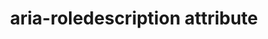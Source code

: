 ---
{
  "title": "aria-roledescription attribute",
  "description": "Defines a human-readable, author-localized description for the role of an element.",
  "category": "aria",
  "keywords": "aria-roledescription attribute",
  "last_test_date": "2018-11-12",
  "test_results_url": "https://a11ysupport.io/tech/aria/aria-roledescription_attribute",
  "test_url": "https://a11ysupport.io/tech/aria/aria-roledescription_attribute",
  "notes_by_num": {
    "1": "Didn't convey the value of the roledescription attribute as the role"
  },
  "stats": {
    "jaws": {
      "chrome": {
        "76": "a #1"
      },
      "firefox": {
        "69": "a #1"
      },
      "ie": {
        "11": "a #1"
      }
    },
    "narrator": {
      "edge": {
        "44": "a"
      }
    },
    "nvda": {
      "chrome": {
        "76": "y"
      },
      "firefox": {
        "76": "y"
      }
    },
    "orca": {
      "firefox": {
        "69": "y"
      }
    },
    "talkback": {
      "and_chr": {
        "76": "n #1"
      }
    },
    "vo_ios": {
      "ios_saf": {
        "12.4.1": "a #1"
      }
    },
    "vo_macos": {
      "safari": {
        "12.1.2": "y"
      }
    }
  },
  "links": {
    "ARIA spec for aria-roledescription": "https://www.w3.org/TR/wai-aria-1.1/#aria-roledescription"
  }
}
---